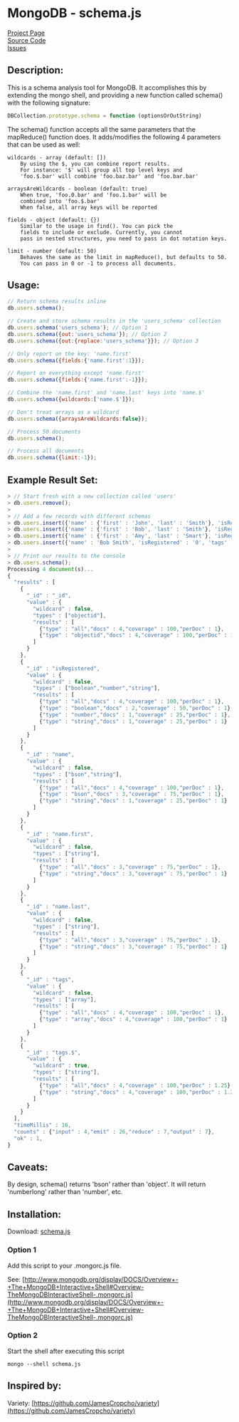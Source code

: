 # MongoDB - schema.js #

[Project Page](http://skratchdot.com/projects/mongodb-schema/)  
[Source Code](https://github.com/skratchdot/mongodb-schema/)  
[Issues](https://github.com/skratchdot/mongodb-schema/issues/)  

## Description: ##

This is a schema analysis tool for MongoDB. It accomplishes this by
extending the mongo shell, and providing a new function called schema()
with the following signature:  

```javascript
DBCollection.prototype.schema = function (optionsOrOutString)  
```

The schema() function accepts all the same parameters that the mapReduce() function
does. It adds/modifies the following 4 parameters that can be used as well:

    wildcards - array (default: [])
        By using the $, you can combine report results.
        For instance: '$' will group all top level keys and
        'foo.$.bar' will combine 'foo.baz.bar' and 'foo.bar.bar'

    arraysAreWildcards - boolean (default: true)
        When true, 'foo.0.bar' and 'foo.1.bar' will be
        combined into 'foo.$.bar'
        When false, all array keys will be reported

    fields - object (default: {})
        Similar to the usage in find(). You can pick the
        fields to include or exclude. Currently, you cannot 
        pass in nested structures, you need to pass in dot notation keys.

    limit - number (default: 50)
        Behaves the same as the limit in mapReduce(), but defaults to 50.
        You can pass in 0 or -1 to process all documents.

## Usage: ##

```javascript
// Return schema results inline
db.users.schema();

// Create and store schema results in the 'users_schema' collection
db.users.schema('users_schema'); // Option 1
db.users.schema({out:'users_schema'}); // Option 2
db.users.schema({out:{replace:'users_schema'}}); // Option 3

// Only report on the key: 'name.first'
db.users.schema({fields:{'name.first':1}});

// Report on everything except 'name.first'
db.users.schema({fields:{'name.first':-1}});

// Combine the 'name.first' and 'name.last' keys into 'name.$'
db.users.schema({wildcards:['name.$']});

// Don't treat arrays as a wildcard
db.users.schema({arraysAreWildcards:false});

// Process 50 documents
db.users.schema();

// Process all documents
db.users.schema({limit:-1});
```

## Example Result Set: ##

```javascript
> // Start fresh with a new collection called 'users'
> db.users.remove();
> 
> // Add a few records with different schemas
> db.users.insert({'name' : {'first' : 'John', 'last' : 'Smith'}, 'isRegistered' : false, 'tags' : ['male']});
> db.users.insert({'name' : {'first' : 'Bob', 'last' : 'Smith'}, 'isRegistered' : false, 'tags' : ['male','new']});
> db.users.insert({'name' : {'first' : 'Amy', 'last' : 'Smart'}, 'isRegistered' : 1, 'tags' : ['female']});
> db.users.insert({'name' : 'Bob Smith', 'isRegistered' : '0', 'tags' : ['male']});
> 
> // Print our results to the console
> db.users.schema();
Processing 4 document(s)...
{
  "results" : [
    {
      "_id" : "_id",
      "value" : {
        "wildcard" : false,
        "types" : ["objectid"],
        "results" : [
          {"type" : "all","docs" : 4,"coverage" : 100,"perDoc" : 1},
          {"type" : "objectid","docs" : 4,"coverage" : 100,"perDoc" : 1}
        ]
      }
    },
    {
      "_id" : "isRegistered",
      "value" : {
        "wildcard" : false,
        "types" : ["boolean","number","string"],
        "results" : [
          {"type" : "all","docs" : 4,"coverage" : 100,"perDoc" : 1},
          {"type" : "boolean","docs" : 2,"coverage" : 50,"perDoc" : 1},
          {"type" : "number","docs" : 1,"coverage" : 25,"perDoc" : 1},
          {"type" : "string","docs" : 1,"coverage" : 25,"perDoc" : 1}
        ]
      }
    },
    {
      "_id" : "name",
      "value" : {
        "wildcard" : false,
        "types" : ["bson","string"],
        "results" : [
          {"type" : "all","docs" : 4,"coverage" : 100,"perDoc" : 1},
          {"type" : "bson","docs" : 3,"coverage" : 75,"perDoc" : 1},
          {"type" : "string","docs" : 1,"coverage" : 25,"perDoc" : 1}
        ]
      }
    },
    {
      "_id" : "name.first",
      "value" : {
        "wildcard" : false,
        "types" : ["string"],
        "results" : [
          {"type" : "all","docs" : 3,"coverage" : 75,"perDoc" : 1},
          {"type" : "string","docs" : 3,"coverage" : 75,"perDoc" : 1}
        ]
      }
    },
    {
      "_id" : "name.last",
      "value" : {
        "wildcard" : false,
        "types" : ["string"],
        "results" : [
          {"type" : "all","docs" : 3,"coverage" : 75,"perDoc" : 1},
          {"type" : "string","docs" : 3,"coverage" : 75,"perDoc" : 1}
        ]
      }
    },
    {
      "_id" : "tags",
      "value" : {
        "wildcard" : false,
        "types" : ["array"],
        "results" : [
          {"type" : "all","docs" : 4,"coverage" : 100,"perDoc" : 1},
          {"type" : "array","docs" : 4,"coverage" : 100,"perDoc" : 1}
        ]
      }
    },
    {
      "_id" : "tags.$",
      "value" : {
        "wildcard" : true,
        "types" : ["string"],
        "results" : [
          {"type" : "all","docs" : 4,"coverage" : 100,"perDoc" : 1.25},
          {"type" : "string","docs" : 4,"coverage" : 100,"perDoc" : 1.25}
        ]
      }
    }
  ],
  "timeMillis" : 16,
  "counts" : {"input" : 4,"emit" : 26,"reduce" : 7,"output" : 7},
  "ok" : 1,
}
```

## Caveats: ##

By design, schema() returns 'bson' rather than 'object'.
It will return 'numberlong' rather than 'number', etc.

## Installation: ##

Download: [schema.js](https://github.com/skratchdot/mongodb-schema/raw/master/schema.js)

### Option 1 ###

Add this script to your .mongorc.js file.  

See: [http://www.mongodb.org/display/DOCS/Overview+-+The+MongoDB+Interactive+Shell#Overview-TheMongoDBInteractiveShell-.mongorc.js](http://www.mongodb.org/display/DOCS/Overview+-+The+MongoDB+Interactive+Shell#Overview-TheMongoDBInteractiveShell-.mongorc.js)

### Option 2 ###

Start the shell after executing this script  

    mongo --shell schema.js

## Inspired by: ##

Variety: [https://github.com/JamesCropcho/variety](https://github.com/JamesCropcho/variety)
